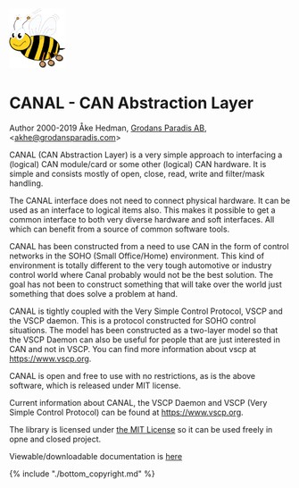 # ![](/assets/logo_100.png)

# CANAL - CAN Abstraction Layer

Author 2000-2019 Åke Hedman, [Grodans Paradis AB](http://www.grodansparadis.com), &lt;[akhe@grodansparadis.com](mailto:akhe@grodansparadis.com)&gt;

CANAL (CAN Abstraction Layer) is a very simple approach to interfacing a (logical) CAN module/card or some other (logical) CAN hardware. It is simple and consists mostly of open, close, read, write and filter/mask handling.

The CANAL interface does not need to connect physical hardware. It can be used as an interface to logical items also. This makes it possible to get a common interface to both very diverse hardware and soft interfaces. All which can benefit from a source of common software tools.

CANAL has been constructed from a need to use CAN in the form of control networks in the SOHO (Small Office/Home) environment. This kind of environment is totally different to the very tough automotive or industry control world where Canal probably would not be the best solution. The goal has not been to construct something that will take over the world just something that does solve a problem at hand.

CANAL is tightly coupled with the Very Simple Control Protocol, VSCP and the VSCP daemon. This is a protocol constructed for SOHO control situations. The model has been constructed as a two-layer model so that the VSCP Daemon can also be useful for people that are just  interested in CAN and not in VSCP. You can find more information about vscp at https://www.vscp.org.

CANAL is open and free to use with no restrictions, as is the above software, which is released under MIT license.

Current information about CANAL, the VSCP Daemon and VSCP (Very Simple Control Protocol) can be found at https://www.vscp.org.

The library is licensed under [the  MIT License](https://opensource.org/licenses/MIT) so it can be used freely in opne and closed project.

Viewable/downloadable documentation is [here](https://grodansparadis.gitbooks.io/canal-can-abstraction-layer/content/)

{% include "./bottom_copyright.md" %}
